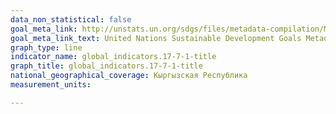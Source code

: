 ```yaml
---
data_non_statistical: false
goal_meta_link: http://unstats.un.org/sdgs/files/metadata-compilation/Metadata-Goal-17.pdf
goal_meta_link_text: United Nations Sustainable Development Goals Metadata (pdf 468kB)
graph_type: line
indicator_name: global_indicators.17-7-1-title
graph_title: global_indicators.17-7-1-title
national_geographical_coverage: Кыргызская Республика
measurement_units: 

---
```

